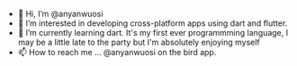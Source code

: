 - 👋 Hi, I’m @anyanwuosi
- 👀 I’m interested in developing cross-platform apps using dart and flutter.
- 🌱 I’m currently learning dart. It's my first ever programmming language, I may be a little late to the party but I'm absolutely enjoying myself
- 📫 How to reach me ... @anyanwuosi on the bird app.
 

<!---
Mars-eve/Mars-eve is a ✨ special ✨ repository because its `README.md` (this file) appears on your GitHub profile.
You can click the Preview link to take a look at your changes.
--->

